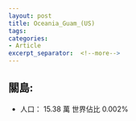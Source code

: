 ```yaml
---
layout: post
title: Oceania_Guam_(US)
tags: 
categories:
- Article
excerpt_separator:  <!--more-->
---
```

## 關島:
- 人口： 15.38 萬 世界佔比 0.002%